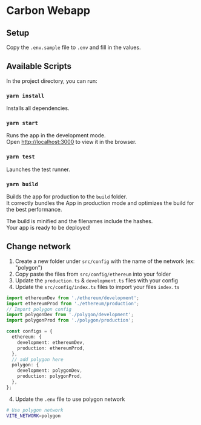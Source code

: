 # Carbon Webapp

## Setup

Copy the `.env.sample` file to `.env` and fill in the values.

## Available Scripts

In the project directory, you can run:

### `yarn install`

Installs all dependencies.

### `yarn start`

Runs the app in the development mode.\
Open [http://localhost:3000](http://localhost:3000) to view it in the browser.


### `yarn test`

Launches the test runner.

### `yarn build`

Builds the app for production to the `build` folder.\
It correctly bundles the App in production mode and optimizes the build for the best performance.

The build is minified and the filenames include the hashes.\
Your app is ready to be deployed!

## Change network
1. Create a new folder under `src/config` with the name of the network (ex: "polygon")
2. Copy paste the files from `src/config/ethereum` into your folder
3. Update the `production.ts` & `development.ts` files with your config
3. Update the `src/config/index.ts` files to import your files
`index.ts`
```typescript
import ethereumDev from './ethereum/development';
import ethereumProd from './ethereum/production';
// Import polygon config
import polygonDev from './polygon/development';
import polygonProd from './polygon/production';

const configs = {
  ethereum: {
    development: ethereumDev,
    production: ethereumProd,
  },
  // add polygon here
  polygon: {
    development: polygonDev,
    production: polygonProd,
  },
};
```
4. Update the `.env` file to use polygon network
```bash
# Use polygon network
VITE_NETWORK=polygon
```